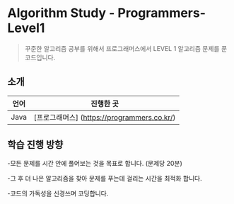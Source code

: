 Algorithm Study - Programmers-Level1
==================


> 꾸준한 알고리즘 공부를 위해서 프로그래머스에서 LEVEL 1 알고리즘 문제를 푼 코드입니다.

## 소개

|언어| 진행한 곳 |
|:---:|:---:|
| Java | [프로그래머스] (https://programmers.co.kr/) |

## 학습 진행 방향

-모든 문제를 시간 안에 풀어보는 것을 목표로 합니다. (문제당 20분)

-그 후 더 나은 알고리즘을 찾아 문제를 푸는데 걸리는 시간을 최적화 합니다.

-코드의 가독성을 신경쓰며 코딩합니다.
